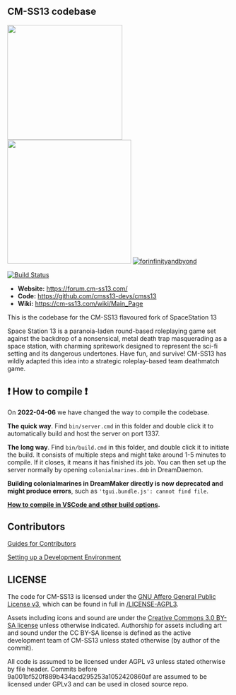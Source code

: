## CM-SS13 codebase

<a href="https://www.monkeyuser.com/assets/images/2019/131-bug-free.png"><img src="https://img.shields.io/badge/Built_with-Resentment-orange?style=for-the-badge&labelColor=%23D47439&color=%23C36436" width=260px></a> <a href="https://user-images.githubusercontent.com/8171642/50290880-ffef5500-043a-11e9-8270-a2e5b697c86c.png"><img src="https://img.shields.io/badge/Contains-Technical_Debt-blue?style=for-the-badge&color=5598D0&labelColor=62C1EE" width=280px></a> [![forinfinityandbyond](https://user-images.githubusercontent.com/5211576/29499758-4efff304-85e6-11e7-8267-62919c3688a9.gif)](https://www.reddit.com/r/SS13/comments/5oplxp/what_is_the_main_problem_with_byond_as_an_engine/dclbu1a)

[![Build Status](https://github.com/cmss13-devs/cmss13/workflows/CI%20Suite/badge.svg)](https://github.com/cmss13-devs/cmss13/actions?query=workflow%3A%22CI+Suite%22)
* **Website:** https://forum.cm-ss13.com/
* **Code:** https://github.com/cmss13-devs/cmss13
* **Wiki:** https://cm-ss13.com/wiki/Main_Page

This is the codebase for the CM-SS13 flavoured fork of SpaceStation 13

Space Station 13 is a paranoia-laden round-based roleplaying game set against the backdrop of a nonsensical, metal death trap masquerading as a space station, with charming spritework designed to represent the sci-fi setting and its dangerous undertones. Have fun, and survive! CM-SS13 has wildly adapted this idea into a strategic roleplay-based team deathmatch game.

## :exclamation: How to compile :exclamation:

On **2022-04-06** we have changed the way to compile the codebase.

**The quick way**. Find `bin/server.cmd` in this folder and double click it to automatically build and host the server on port 1337.

**The long way**. Find `bin/build.cmd` in this folder, and double click it to initiate the build. It consists of multiple steps and might take around 1-5 minutes to compile. If it closes, it means it has finished its job. You can then set up the server normally by opening `colonialmarines.dmb` in DreamDaemon.

**Building colonialmarines in DreamMaker directly is now deprecated and might produce errors**, such as `'tgui.bundle.js': cannot find file`.

**[How to compile in VSCode and other build options](tools/build/README.md).**

## Contributors
[Guides for Contributors](.github/CONTRIBUTING.md)

[Setting up a Development Environment](https://cm-ss13.com/wiki/Guide_to_Git)

## LICENSE

The code for CM-SS13 is licensed under the [GNU Affero General Public License v3](http://www.gnu.org/licenses/agpl.html), which can be found in full in [/LICENSE-AGPL3](/LICENSE-AGPL3).

Assets including icons and sound are under the [Creative Commons 3.0 BY-SA license](https://creativecommons.org/licenses/by-sa/3.0/) unless otherwise indicated. Authorship for assets including art and sound under the CC BY-SA license is defined as the active development team of CM-SS13 unless stated otherwise (by author of the commit).

All code is assumed to be licensed under AGPL v3 unless stated otherwise by file header. Commits before 9a001bf520f889b434acd295253a1052420860af are assumed to be licensed under GPLv3 and can be used in closed source repo.

